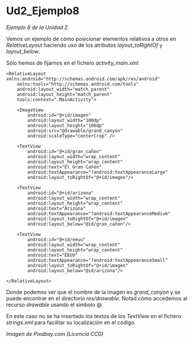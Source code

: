 # Ud2_Ejemplo8
_Ejemplo 8 de la Unidad 2._

Vemos un ejemplo de cómo posicionar elementos relativos a otros en _RelativeLayout_ haciendo uso de los atributos _layout_toRightOf_ y _layout_below_. 

Sólo hemos de fijarnos en el fichero _activity_main.xml_:

```
<RelativeLayout xmlns:android="http://schemas.android.com/apk/res/android"
    xmlns:tools="http://schemas.android.com/tools"
    android:layout_width="match_parent"
    android:layout_height="match_parent"
    tools:context=".MainActivity">

    <ImageView
        android:id="@+id/imagen"
        android:layout_width="100dp"
        android:layout_height="100dp"
        android:src="@drawable/grand_canyon"
        android:scaleType="centerCrop" />

    <TextView
        android:id="@+id/gran_cañon"
        android:layout_width="wrap_content"
        android:layout_height="wrap_content"
        android:text="El Gran Cañón"
        android:textAppearance="?android:textAppearanceLarge"
        android:layout_toRightOf="@+id/imagen"/>

    <TextView
        android:id="@+id/arizona"
        android:layout_width="wrap_content"
        android:layout_height="wrap_content"
        android:text="Arizona"
        android:textAppearance="?android:textAppearanceMedium"
        android:layout_toRightOf="@+id/imagen"
        android:layout_below="@id/gran_cañon"/>

    <TextView
        android:id="@+id/eeuu"
        android:layout_width="wrap_content"
        android:layout_height="wrap_content"
        android:text="EEUU"
        android:textAppearance="?android:textAppearanceSmall"
        android:layout_toRightOf="@+id/imagen"
        android:layout_below="@id/arizona"/>

</RelativeLayout>
```
Donde podemos ver que el nombre de la imagen es _grand_canyon_ y se puede encontrar en el directorio _res/drawable_. Notad cómo accedemos al recurso _drawable_ usando el símbolo @.

En este caso no se ha insertado los textos de los _TextView_ en el fichero _strings.xml_ para facilitar su localización en el código.

_Imagen de Pixabay.com (Licencia CC0)_
